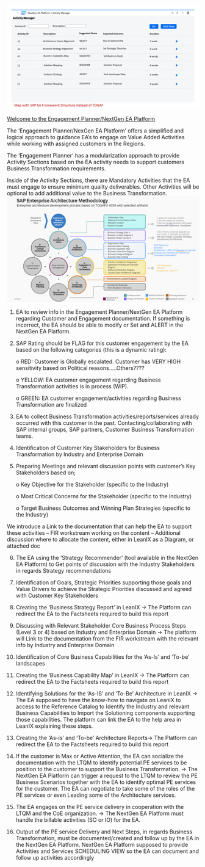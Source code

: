 ![Activity Manager](https://github.com/I304296/nextgenea/blob/main/images/ActivityManager.png)


[Welcome to the Engagement Planner/NextGen EA Platform](https://demo-eu-1.leanix.net/SYMPHONY/dashboard/c7612e76-db4f-4d7d-b253-41040bdaeff9)



The ‘Engagement Planner/NexGen EA Platform’ offers a simplified and logical approach to guidance EA’s to engage on Value Added Activities while working with assigned customers in the Regions. 

The ‘Engagement Planner’ has a modularization approach to provide Activity Sections based on the EA activity needs to support customers Business Transformation requirements. 

Inside of the Activity Sections, there are Mandatory Activities that the EA must engage to ensure minimum quality deliverables. Other Activities will be optional to add additional value to the Business Transformation.
![Activity Manager](https://github.com/I304296/nextgenea/blob/main/images/TOGAF.png)


1.	EA to review info in the Engagement Planner/NextGen EA Platform regarding Customer and Engagement documentation. If something is incorrect, the EA should be able to modify or Set and ALERT in the NextGen EA Platform.


2.	SAP Rating should be FLAG for this customer engagement by the EA based on the following categories (this is a dynamic rating):

    o	RED: Customer is Globally escalated. Customer has VERY HIGH sensitivity based on Political reasons…..Others????

    o	YELLOW: EA customer engagement regarding Business Transformation activities is in process (WIP). 

    o	GREEN: EA customer engagement/activities regarding Business Transformation are finalized

   
3.	EA to collect Business Transformation activities/reports/services already occurred with this customer in the past. Contacting/collaborating with SAP internal groups, SAP partners, Customer Business Transformation teams.
   

4.	Identification of Customer Key Stakeholders for Business Transformation by Industry and Enterprise Domain

   
5.	Preparing Meetings and relevant discussion points with customer’s Key Stakeholders based on;
	
    o	Key Objective for the Stakeholder (specific to the Industry)

    o	Most Critical Concerns for the Stakeholder (specific to the Industry)

    o	Target Business Outcomes and Winning Plan Strategies (specific to the Industry)

We introduce a Link to the documentation that can help the EA to support these activities – FIR workstream working on the content – Additional discussion where to allocate the content, either in LeanIX as a Diagram, or attached doc


6.	The EA using the ‘Strategy Recommender’ (tool available in the NextGen EA Platform) to Get points of discussion with the Industry Stakeholders in regards Strategy recommendations

	
7.	Identification of Goals, Strategic Priorities supporting those goals and Value Drivers to achieve the Strategic Priorities discussed and agreed with Customer Key Stakeholders

   
8.	Creating the ‘Business Strategy Report’ in LeanIX -> The Platform can redirect the EA to the Factsheets required to build this report

   
9.	Discussing with Relevant Stakeholder Core Business Process Steps (Level 3 or 4) based on Industry and Enterprise Domain -> The platform will Link to the documentation from the FIR workstream with the relevant info by Industry and Enterprise Domain

	
10.	Identification of Core Business Capabilities for the ‘As-Is’ and ‘To-be’ landscapes

	
11.	Creating the ‘Business Capability Map’ in LeanIX -> The Platform can redirect the EA to the Factsheets required to build this report

12.	Identifying Solutions for the ‘As-IS’ and ‘To-Be’ Architecture in LeanIX -> The EA supposed to have the know-how to navigate on LeanIX to access to the Reference Catalog to Identify the Industry and relevant Business Capabilities to Import the Solutioning components supporting those capabilities. The platform can link the EA to the help area in LeanIX explaining these steps.

    
13.	Creating the ‘As-is’ and ‘To-be’ Architecture Reports-> The Platform can redirect the EA to the Factsheets required to build this report

14.	If the customer is Max or Active Attention, the EA can socialize the documentation with the LTQM to identify potential PE services to be position to the customer to support the Business Transformation. -> The NextGen EA Platform can trigger a request to the LTQM to review the PE Business Scenarios together with the EA to identify optimal PE services for the customer. The EA can negotiate to take some of the roles of the PE services or even Leading some of the Architecture services.

    
15.	The EA engages on the PE service delivery in cooperation with the LTQM and the CoE organization. -> The NextGen EA Platform must handle the billable activities (SO or IO) for the EA.

    
16.	Output of the PE service Delivery and Next Steps, in regards Business Transformation, must be documented/created and follow up by the EA in the NextGen EA Platform. NextGen EA Platform supposed to provide Activities and Services SCHEDULING VIEW so the EA can document and follow up activities accordingly



